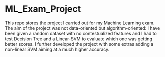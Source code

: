 # ML_Exam_Project

This repo stores the project I carried out for my Machine Learning exam. 
The aim of the project was not data-oriented but algorithm-oriented: I have been given a random dataset with no contestualized features and I had to test Decision Tree and a Linear-SVM to evaluate which one was getting better scores. I further developed the project with some extras adding a non-linear SVM aiming at a much higher accuracy.

